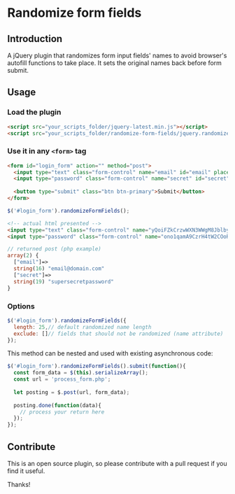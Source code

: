 # Randomize form fields

## Introduction

A jQuery plugin that randomizes form input fields' names to avoid browser's autofill functions to take place. It sets the original names back before form submit.

## Usage

### Load the plugin

```html
<script src="your_scripts_folder/jquery-latest.min.js"></script>
<script src="your_scripts_folder/randomize-form-fields/jquery.randomizeFormFields.js"></script>
```

### Use it in any ```<form>``` tag

```html
<form id="login_form" action="" method="post">
  <input type="text" class="form-control" name="email" id="email" placeholder="E-mail">
  <input type="password" class="form-control" name="secret" id="secret" placeholder="Password">
  
  <button type="submit" class="btn btn-primary">Submit</button>
</form>
```

```javascript
$('#login_form').randomizeFormFields();
```

```html
<!-- actual html presented -->
<input type="text" class="form-control" name="yQoiFZkCrzwWXN3WWgM8Jblby" id="email" placeholder="E-mail">
<input type="password" class="form-control" name="ono1qamA9CzrH4tW2COoRtFKI" id="secret" placeholder="Passord">
```

```php
// returned post (php example)
array(2) {
  ["email"]=>
  string(16) "email@domain.com"
  ["secret"]=>
  string(19) "supersecretpassword"
}
```

### Options

```javascript
$('#login_form').randomizeFormFields({
  length: 25,// default randomized name length
  exclude: []// fields that should not be randomized (name attribute)
});
```

This method can be nested and used with existing asynchronous code:

```javascript
$('#login_form').randomizeFormFields().submit(function(){
  const form_data = $(this).serializeArray();
  const url = 'process_form.php';
  
  let posting = $.post(url, form_data);
  
  posting.done(function(data){
    // process your return here
  });
});
```

## Contribute

This is an open source plugin, so please contribute with a pull request if you find it useful.

Thanks!
